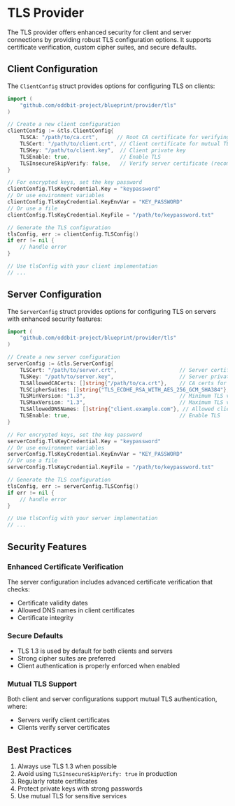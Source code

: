 # TLS Provider

The TLS provider offers enhanced security for client and server connections by providing robust TLS configuration options. It supports certificate verification, custom cipher suites, and secure defaults.

## Client Configuration

The `ClientConfig` struct provides options for configuring TLS on clients:

```go
import (
    "github.com/oddbit-project/blueprint/provider/tls"
)

// Create a new client configuration
clientConfig := &tls.ClientConfig{
    TLSCA: "/path/to/ca.crt",      // Root CA certificate for verifying server
    TLSCert: "/path/to/client.crt", // Client certificate for mutual TLS
    TLSKey: "/path/to/client.key",  // Client private key
    TLSEnable: true,                // Enable TLS
    TLSInsecureSkipVerify: false,   // Verify server certificate (recommended)
}

// For encrypted keys, set the key password
clientConfig.TlsKeyCredential.Key = "keypassword"
// Or use environment variables
clientConfig.TlsKeyCredential.KeyEnvVar = "KEY_PASSWORD"
// Or use a file
clientConfig.TlsKeyCredential.KeyFile = "/path/to/keypassword.txt"

// Generate the TLS configuration
tlsConfig, err := clientConfig.TLSConfig()
if err != nil {
    // handle error
}

// Use tlsConfig with your client implementation
// ...
```

## Server Configuration

The `ServerConfig` struct provides options for configuring TLS on servers with enhanced security features:

```go
import (
    "github.com/oddbit-project/blueprint/provider/tls"
)

// Create a new server configuration
serverConfig := &tls.ServerConfig{
    TLSCert: "/path/to/server.crt",                    // Server certificate
    TLSKey: "/path/to/server.key",                     // Server private key
    TLSAllowedCACerts: []string{"/path/to/ca.crt"},    // CA certs for client verification
    TLSCipherSuites: []string{"TLS_ECDHE_RSA_WITH_AES_256_GCM_SHA384"}, // Custom cipher suites
    TLSMinVersion: "1.3",                              // Minimum TLS version
    TLSMaxVersion: "1.3",                              // Maximum TLS version
    TLSAllowedDNSNames: []string{"client.example.com"}, // Allowed client cert names
    TLSEnable: true,                                   // Enable TLS
}

// For encrypted keys, set the key password
serverConfig.TlsKeyCredential.Key = "keypassword"
// Or use environment variables
serverConfig.TlsKeyCredential.KeyEnvVar = "KEY_PASSWORD"
// Or use a file
serverConfig.TlsKeyCredential.KeyFile = "/path/to/keypassword.txt"

// Generate the TLS configuration
tlsConfig, err := serverConfig.TLSConfig()
if err != nil {
    // handle error
}

// Use tlsConfig with your server implementation
// ...
```

## Security Features

### Enhanced Certificate Verification

The server configuration includes advanced certificate verification that checks:

- Certificate validity dates
- Allowed DNS names in client certificates
- Certificate integrity

### Secure Defaults

- TLS 1.3 is used by default for both clients and servers
- Strong cipher suites are preferred
- Client authentication is properly enforced when enabled

### Mutual TLS Support

Both client and server configurations support mutual TLS authentication, where:

- Servers verify client certificates
- Clients verify server certificates

## Best Practices

1. Always use TLS 1.3 when possible
2. Avoid using `TLSInsecureSkipVerify: true` in production
3. Regularly rotate certificates
4. Protect private keys with strong passwords
5. Use mutual TLS for sensitive services